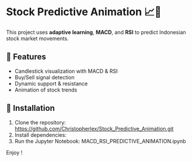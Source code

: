 # Stock Predictive Animation 📈🎥

This project uses **adaptive learning**, **MACD**, and **RSI** to predict Indonesian stock market movements.

## 🚀 Features
- Candlestick visualization with MACD & RSI
- Buy/Sell signal detection
- Dynamic support & resistance
- Animation of stock trends

## 🔧 Installation
1. Clone the repository: https://github.com/Christopherlex/Stock_Predictive_Animation.git
2. Install dependencies:
3. Run the Jupyter Notebook: MACD_RSI_PREDICTIVE_ANIMATION.ipynb
   
Enjoy !
